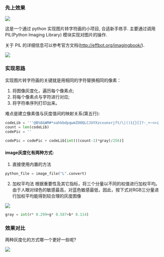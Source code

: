 ### 先上效果

![](http://po4tl1gtx.bkt.clouddn.com/FjZG3mUciv4NVtyXkrJhQPd_z-S7)

这是一个通过 python 实现图片转字符画的小项目, 合适新手练手. 主要通过调用 PIL(Python Imaging Library) 模块实现对图片的操作. 

关于 PIL 的详细信息可以参考官方文档(http://effbot.org/imagingbook/).

![](http://po4tl1gtx.bkt.clouddn.com/Fq8SkapA9b3uTUkTmtXtS5P_N5D7)

### 实现思路

实现图片转字符画的关键就是用相同的字符替换相同的像素：
1. 将图像灰度化，遍历每个像素点;
3. 将每个像素点与字符进行对应;
2. 将字符串序列打印出来。

难点是建立像素值与灰度值间的映射关系(第五行):

```python
codeLib = '''@B%8&WM#*oahkbdpqwmZO0QLCJUYXzcvunxrjft/\|()1{}[]?-_+~<>i!lI;:,"^`'. '''#生成字符画所需的字符集
count = len(codeLib)
codePic = ''

codePic = codePic + codeLib[int(((count-1)*gray)/256)]
```

#### image灰度化有两种方式:
1. 直接使用内置的方法

```python
python_file = image_file("L".convert)
```

2. 加权平均法
根据重要性及其它指标，将三个分量以不同的权值进行加权平均。
由于人眼对绿色的敏感最高，对蓝色敏感最低，因此，按下式对RGB三分量进行加权平均能得到较合理的灰度图像

![](http://po4tl1gtx.bkt.clouddn.com/FlORf9bfqvbZ-_62T7rPGPRue2jE)

```python
gray = int(r* 0.299+g* 0.587+b* 0.114)
```

### 效果对比

两种灰度化的方式哪一个更好一些呢?

![](http://po4tl1gtx.bkt.clouddn.com/FtlbcDWs6Baw5ARycUOkSElfrp_z)
